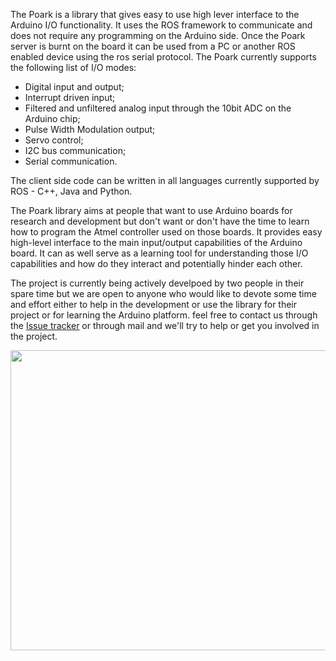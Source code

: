 The Poark is a library that gives easy to use high lever interface to the Arduino I/O functionality. It uses the ROS framework to communicate and does not require any programming on the Arduino side.
Once the Poark server is burnt on the board it can be used from a PC or another ROS enabled device using the ros serial protocol.
The Poark currently supports the following list of I/O modes:

  * Digital input and output;
  * Interrupt driven input;
  * Filtered and unfiltered analog input through the 10bit ADC on the Arduino chip;
  * Pulse Width Modulation output;
  * Servo control;
  * I2C bus communication;
  * Serial communication.

The client side code can be written in all languages currently supported by ROS - C++, Java and Python.

The Poark library aims at people that want to use Arduino boards for research and development but don't want or don't have the time to learn how to program the Atmel controller used on those boards. It provides easy high-level interface to the main input/output capabilities of the Arduino board. It can as well serve as a learning tool for understanding those I/O capabilities and how do they interact and potentially hinder each other.

The project is currently being actively develpoed by two people in their spare time but we are open to anyone who would like to devote some time and effort either to help in the development or use the library for their project or for learning the Arduino platform. feel free to contact us through the [Issue tracker](http://code.google.com/p/poark/issues/list) or through mail and we'll try to help or get you involved in the project.

<p align='center'>
<a href='http://www.youtube.com/watch?feature=player_embedded&v=FkowXoBL06s' target='_blank'><img src='http://img.youtube.com/vi/FkowXoBL06s/0.jpg' width='640' height=480 /></a><br>
</p>